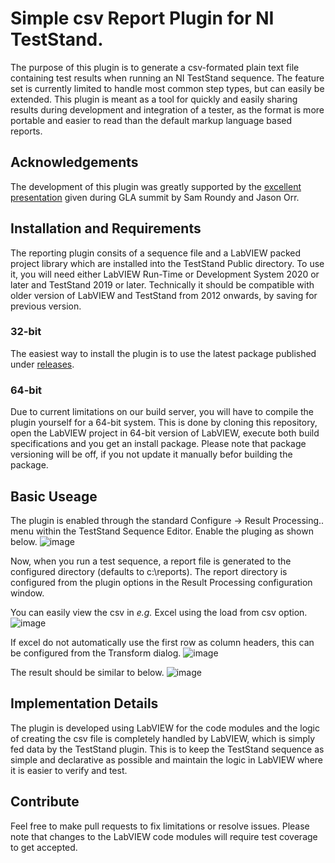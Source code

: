 # Simple csv Report Plugin for NI TestStand.
The purpose of this plugin is to generate a csv-formated plain text file containing test results when running an NI TestStand sequence.
The feature set is currently limited to handle most common step types, but can easily be extended.
This plugin is meant as a tool for quickly and easily sharing results during development and integration of a tester, as the format is more portable and easier to read than the default markup language based reports.

## Acknowledgements
The development of this plugin was greatly supported by the [excellent presentation](https://www.youtube.com/watch?v=qeR_4Gq0Ais&t=1105s) given during GLA summit by Sam Roundy and Jason Orr.

## Installation and Requirements
The reporting plugin consits of a sequence file and a LabVIEW packed project library which are installed into the TestStand Public directory.
To use it, you will need either LabVIEW Run-Time or Development System 2020 or later and TestStand 2019 or later.
Technically it should be compatible with older version of LabVIEW and TestStand from 2012 onwards, by saving for previous version.

### 32-bit 
The easiest way to install the plugin is to use the latest package published under [releases](https://github.com/Astemes/astemes-csv-report-teststand-plugin/releases).

### 64-bit
Due to current limitations on our build server, you will have to compile the plugin yourself for a 64-bit system.
This is done by cloning this repository, open the LabVIEW project in 64-bit version of LabVIEW, execute both build specifications and you get an install package.
Please note that package versioning will be off, if you not update it manually befor building the package.

## Basic Useage
The plugin is enabled through the standard Configure -> Result Processing.. menu within the TestStand Sequence Editor.
Enable the pluging as shown below.
![image](https://github.com/Astemes/astemes-csv-report-teststand-plugin/assets/40723774/1ff06461-44f7-4fe6-9c6c-a6ba803da808)

Now, when you run a test sequence, a report file is generated to the configured directory (defaults to c:\reports).
The report directory is configured from the plugin options in the Result Processing configuration window.

You can easily view the csv in *e.g.* Excel using the load from csv option.
![image](https://github.com/Astemes/astemes-csv-report-teststand-plugin/assets/40723774/4a7d17ca-fc39-4432-a35a-a1ee82a3b2d5)

If excel do not automatically use the first row as column headers, this can be configured from the Transform dialog.
![image](https://github.com/Astemes/astemes-csv-report-teststand-plugin/assets/40723774/7e63dea9-1f6a-4241-a087-4a74431fd041)

The result should be similar to below.
![image](https://github.com/Astemes/astemes-csv-report-teststand-plugin/assets/40723774/632e3724-6e12-4fc7-b81a-b6c4bbba021e)

## Implementation Details
The plugin is developed using LabVIEW for the code modules and the logic of creating the csv file is completely handled by LabVIEW, which is simply fed data by the TestStand plugin.
This is to keep the TestStand sequence as simple and declarative as possible and maintain the logic in LabVIEW where it is easier to verify and test.

## Contribute
Feel free to make pull requests to fix limitations or resolve issues.
Please note that changes to the LabVIEW code modules will require test coverage to get accepted.
